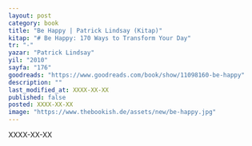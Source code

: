 ```yaml
---
layout: post
category: book
title: "Be Happy | Patrick Lindsay (Kitap)"
kitap: "# Be Happy: 170 Ways to Transform Your Day"
tr: "-"
yazar: "Patrick Lindsay"
yil: "2010"
sayfa: "176"
goodreads: "https://www.goodreads.com/book/show/11098160-be-happy"
description: ""
last_modified_at: XXXX-XX-XX
published: false
posted: XXXX-XX-XX
image: "https://www.thebookish.de/assets/new/be-happy.jpg"
---
```


XXXX-XX-XX


